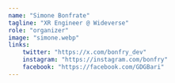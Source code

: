 ```yaml
---
name: "Simone Bonfrate"
tagline: "XR Engineer @ Wideverse"
role: "organizer"
image: "simone.webp"
links:
    twitter: "https://x.com/bonfry_dev"
    instagram: "https://instagram.com/bonfry"
    facebook: "https://facebook.com/GDGBari"
---
```



